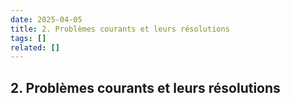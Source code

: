 ```yaml
---
date: 2025-04-05
title: 2. Problèmes courants et leurs résolutions
tags: []
related: []
---
```


## 2. Problèmes courants et leurs résolutions

###

